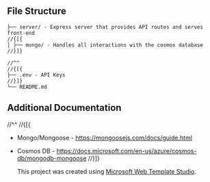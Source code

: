 ﻿## File Structure

```
├── server/ - Express server that provides API routes and serves front-end
//{[{
│ ├── mongo/ - Handles all interactions with the cosmos database
//}]}

//^^
//{[{
├── .env - API Keys
//}]}
└── README.md
```

## Additional Documentation
//^^
//{[{
- Mongo/Mongoose - https://mongoosejs.com/docs/guide.html
- Cosmos DB - https://docs.microsoft.com/en-us/azure/cosmos-db/mongodb-mongoose
//}]}

  This project was created using [Microsoft Web Template Studio](https://github.com/Microsoft/WebTemplateStudio).